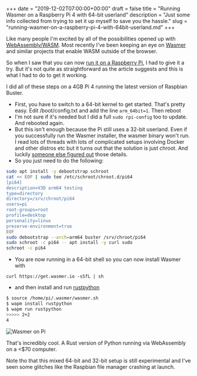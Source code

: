 +++
date = "2019-12-02T07:00:00+00:00"
draft = false
title = "Running Wasmer on a Raspberry Pi 4 with 64-bit userland"
description = "Just some info collected from trying to set it up myself to save you the hassle."
slug = "running-wasmer-on-a-raspberry-pi-4-with-64bit-userland.md"
+++

Like many people I'm excited by all of the possibilities opened up with [WebAssembly/WASM](https://webassembly.org/). Most recently I've been keeping an eye on [Wasmer](https://wasmer.io/) and similar projects that enable WASM outside of the browser.

So when I saw that you can now [run it on a Raspberry Pi](https://medium.com/wasmer/running-webassembly-on-arm-7d365ed0e50c), I had to give it a try. But it's not quite as straightforward as the article suggests and this is what I had to do to get it working.

I did all of these steps on a 4GB Pi 4 running the latest version of Raspbian Buster.

* First, you have to switch to a 64-bit kernel to get started. That's pretty easy. Edit /boot/config.txt and add the line `arm_64bit=1`. Then reboot
* I'm not sure if it's needed but I did a full `sudo rpi-config` too to update. And rebooted again.
* But this isn't enough because the Pi still uses a 32-bit userland. Even if you successfully run the Wasmer installer, the wasmer binary won't run. I read lots of threads with lots of complicated setups involving Docker and other distros etc but it turns out that the solution is just chroot. And luckily [someone else figured out](https://raspberrypi.stackexchange.com/a/101802) those details.
* So you just need to do the following:

```bash
sudo apt install -y debootstrap schroot
cat << EOF | sudo tee /etc/schroot/chroot.d/pi64
[pi64]
description=V3D arm64 testing
type=directory
directory=/srv/chroot/pi64
users=pi
root-groups=root
profile=desktop
personality=linux
preserve-environment=true
EOF
sudo debootstrap --arch=arm64 buster /srv/chroot/pi64
sudo schroot -c pi64 -- apt install -y curl sudo
schroot -c pi64
```

* You are now running in a 64-bit shell so you can now install Wasmer with

`curl https://get.wasmer.io -sSfL | sh`

* and then install and run [rustpython](https://wapm.io/package/rustpython)

```bash
$ source /home/pi/.wasmer/wasmer.sh
$ wapm install rustpython
$ wapm run rustpython
>>>>> 2+2
4
```


![Wasmer on Pi](/images/2019/12/wasm_rust_python.jpg)

That's incredibly cool. A Rust version of Python running via WebAssembly on a <$70 computer.

Note tho that this mixed 64-bit and 32-bit setup is still experimental and I've seen some glitches like the Raspbian file manager crashing at launch.
